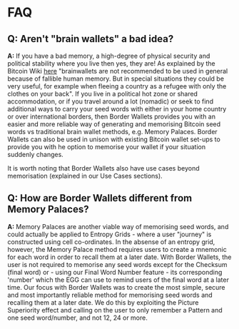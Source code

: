 # FAQ

## Q: Aren't "brain wallets" a bad idea?

**A:** If you have a bad memory, a high-degree of physical security and political stability where you live then yes, they are! As explained by the Bitcoin Wiki [here](https://en.bitcoin.it/wiki/Brainwallet) "brainwallets are not recommended to be used in general because of fallible human memory. But in special situations they could be very useful, for example when fleeing a country as a refugee with only the clothes on your back". If you live in a political hot zone or shared accommodation, or if you travel around a lot (nomadic) or seek to find additional ways to carry your seed words with either in your home country or over international borders, then Border Wallets provides you with an easier and more reliable way of generating and memorising Bitcoin seed words vs traditional brain wallet methods, e.g. Memory Palaces. Border Wallets can also be used in unison with existing Bitcoin wallet set-ups to provide you with he option to memorise your wallet if your situation suddenly changes.

It is worth noting that Border Wallets also have use cases beyond memorisation (explained in our Use Cases sections).

## Q: How are Border Wallets different from Memory Palaces?

**A:** Memory Palaces are another viable way of memorising seed words, and could actually be applied to Entropy Grids - where a user "journey" is constructed using cell co-ordinates. In the absense of an entropy grid, however, the Memory Palace method requires users to create a mnemonic for each word in order to recall them at a later date. With Border Wallets, the user is not required to memorise any seed words except for the Checksum (final word) or - using our Final Word Number feature - its corresponding 'number' which the EGG can use to remind users of the final word at a later time. Our focus with Border Wallets was to create the most simple, secure and most importantly reliable method for memorising seed words and recalling them at a later date. We do this by exploiting the Picture Superiority effect and calling on the user to only remember a Pattern and one seed word/number, and not 12, 24 or more.
